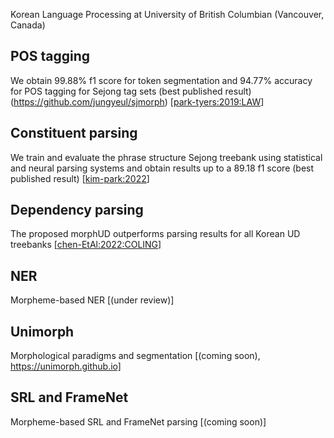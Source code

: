 Korean Language Processing at University of British Columbian (Vancouver, Canada)


## POS tagging 
We obtain 99.88% f1 score for token segmentation and 94.77% accuracy for POS tagging for Sejong tag sets (best published result)(https://github.com/jungyeul/sjmorph) [[park-tyers:2019:LAW](https://aclanthology.org/W19-4022/)]

## Constituent parsing
We train and evaluate the phrase structure Sejong treebank using statistical and neural parsing systems and obtain results up to a 89.18 f1 score (best published result) [[kim-park:2022](https://www.cambridge.org/core/journals/natural-language-engineering/article/abs/note-on-constituent-parsing-for-korean/5ED4C32114B83971B13054A97D4004A9)]

## Dependency parsing
The proposed morphUD outperforms parsing results for all Korean UD treebanks [[chen-EtAl:2022:COLING](https://aclanthology.org/2022.coling-1.482)]

## NER
Morpheme-based NER [(under review)]

## Unimorph
Morphological paradigms and segmentation [(coming soon), https://unimorph.github.io]

## SRL and FrameNet
Morpheme-based SRL and FrameNet parsing [(coming soon)]

